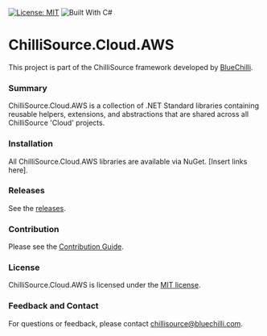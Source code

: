 [![License: MIT](https://img.shields.io/badge/License-MIT-blue.svg)](https://opensource.org/licenses/MIT) ![Built With C#](https://img.shields.io/badge/Built_with-C%23-green.svg)

# ChilliSource.Cloud.AWS #

This project is part of the ChilliSource framework developed by [BlueChilli](https://github.com/BlueChilli).

### Summary ###

ChilliSource.Cloud.AWS is a collection of .NET Standard libraries containing reusable helpers, extensions, and abstractions that are shared across all ChilliSource 'Cloud' projects.

### Installation ###

All ChilliSource.Cloud.AWS libraries are available via NuGet. [Insert links here].

### Releases ###

See the [releases](https://github.com/BlueChilli/ChilliSource.Cloud.AWS/releases).

### Contribution ###

Please see the [Contribution Guide](.github/CONTRIBUTING.md).

### License ###

ChilliSource.Cloud.AWS is licensed under the [MIT license](LICENSE).

### Feedback and Contact ###

For questions or feedback, please contact [chillisource@bluechilli.com](mailto:chillisource@bluechilli.com).


